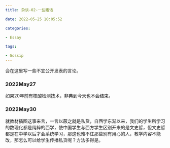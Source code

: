 ```yaml
---
title: 杂谈-02-一些猪话

date: 2022-05-25 10:05:52

categories:

- Essay

tags:

- Gossip
---
```


会在这里写一些不宜公开发表的言论。

### 2022May27

如果20年前有核酸检测技术，非典到今天也不会结束。


### 2022May30

就教材插图这事来言，一言以蔽之就是私货，自西学东渐以来，我们的学生所学习的数理化都是纯粹的西学，使中国学生与西方学生区别开来的是文史哲，但文史哲都是在中学以后才会系统学习，那这也难不住那些别有用心的人，教学内容不能改，那怎么可以给学生传播私货呢？方法多得是。
